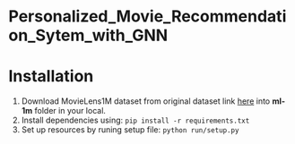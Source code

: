 # Personalized_Movie_Recommendation_Sytem_with_GNN

# Installation

1. Download MovieLens1M dataset from original dataset link [here](https://grouplens.org/datasets/movielens/1m/) into **ml-1m** folder in your local.
2. Install dependencies using: ```pip install -r requirements.txt```
3. Set up resources by runing setup file: ```python run/setup.py```